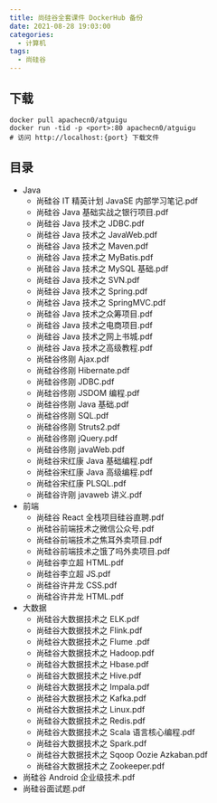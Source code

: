 ```yaml
---
title: 尚硅谷全套课件 DockerHub 备份
date: 2021-08-28 19:03:00
categories:
  - 计算机
tags:
  - 尚硅谷
---
```


## 下载

```
docker pull apachecn0/atguigu
docker run -tid -p <port>:80 apachecn0/atguigu
# 访问 http://localhost:{port} 下载文件
```

## 目录

<!--more-->

+   Java
    +   尚硅谷 IT 精英计划 JavaSE 内部学习笔记.pdf
    +   尚硅谷 Java 基础实战之银行项目.pdf
    +   尚硅谷 Java 技术之 JDBC.pdf
    +   尚硅谷 Java 技术之 JavaWeb.pdf
    +   尚硅谷 Java 技术之 Maven.pdf
    +   尚硅谷 Java 技术之 MyBatis.pdf
    +   尚硅谷 Java 技术之 MySQL 基础.pdf
    +   尚硅谷 Java 技术之 SVN.pdf
    +   尚硅谷 Java 技术之 Spring.pdf
    +   尚硅谷 Java 技术之 SpringMVC.pdf
    +   尚硅谷 Java 技术之众筹项目.pdf
    +   尚硅谷 Java 技术之电商项目.pdf
    +   尚硅谷 Java 技术之网上书城.pdf
    +   尚硅谷 Java 技术之高级教程.pdf
    +   尚硅谷佟刚 Ajax.pdf
    +   尚硅谷佟刚 Hibernate.pdf
    +   尚硅谷佟刚 JDBC.pdf
    +   尚硅谷佟刚 JSDOM 编程.pdf
    +   尚硅谷佟刚 Java 基础.pdf
    +   尚硅谷佟刚 SQL.pdf
    +   尚硅谷佟刚 Struts2.pdf
    +   尚硅谷佟刚 jQuery.pdf
    +   尚硅谷佟刚 javaWeb.pdf
    +   尚硅谷宋红康 Java 基础编程.pdf
    +   尚硅谷宋红康 Java 高级编程.pdf
    +   尚硅谷宋红康 PLSQL.pdf
    +   尚硅谷许刚 javaweb 讲义.pdf
+   前端
    +   尚硅谷 React 全栈项目硅谷直聘.pdf
    +   尚硅谷前端技术之微信公众号.pdf
    +   尚硅谷前端技术之焦耳外卖项目.pdf
    +   尚硅谷前端技术之饿了吗外卖项目.pdf
    +   尚硅谷李立超 HTML.pdf
    +   尚硅谷李立超 JS.pdf
    +   尚硅谷许井龙 CSS.pdf
    +   尚硅谷许井龙 HTML.pdf
+   大数据
    +   尚硅谷大数据技术之 ELK.pdf
    +   尚硅谷大数据技术之 Flink.pdf
    +   尚硅谷大数据技术之 Flume .pdf
    +   尚硅谷大数据技术之 Hadoop.pdf
    +   尚硅谷大数据技术之 Hbase.pdf
    +   尚硅谷大数据技术之 Hive.pdf
    +   尚硅谷大数据技术之 Impala.pdf
    +   尚硅谷大数据技术之 Kafka.pdf
    +   尚硅谷大数据技术之 Linux.pdf
    +   尚硅谷大数据技术之 Redis.pdf
    +   尚硅谷大数据技术之 Scala 语言核心编程.pdf
    +   尚硅谷大数据技术之 Spark.pdf
    +   尚硅谷大数据技术之 Sqoop Oozie Azkaban.pdf
    +   尚硅谷大数据技术之 Zookeeper.pdf
+   尚硅谷 Android 企业级技术.pdf
+   尚硅谷面试题.pdf

